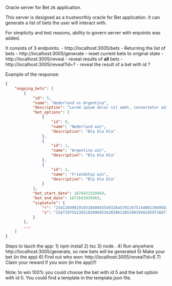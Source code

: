 Oracle server for Bet zk application.

This server is designed as a trustworthly oracle for Bet application. It can generate a list of bets the user will interact with.

For simplicity and test reasons, ability to govern server with enpoints was added.

It consists of 3 endpoints.
    - http://localhost:3005/bets - Returning the list of bets
    - http://localhost:3005/generate - reset current bets to original state
    - http://localhost:3005/reveal - reveal results of <b>all</b> bets
    - http://localhost:3005/reveal?id=? - reveal the result of a bet with id ?


Example of the response:
```json
{
    "ongoing_bets": [
        {
            "id": 5,
            "name": "Nederland vs Argentina",
            "description": "Lorem ipsum dolor sit amet, consectetur adipiscing elit, sed do eiusmod tempor incididunt ut labore et dolore magna aliqua. Ut enim ad minim veniam, quis nostrud exercitation ullamco laboris nisi ut aliquip ex ea commodo consequat. Duis aute irure dolor in reprehenderit in voluptate velit esse cillum dolore eu fugiat nulla pariatur. Excepteur sint occaecat cupidatat non proident, sunt in culpa qui officia deserunt mollit anim id est laborum",
            "bet_options": [
                {
                    "id": 0,
                    "name": "Nederland win",
                    "description": "Bla bla bla"
                },
                {
                    "id": 1,
                    "name": "Argentina win",
                    "description": "Bla bla bla"
                },
                {
                    "id": 2,
                    "name": "Friendship win",
                    "description": "Bla bla bla"
                }
            ],
            "bet_start_date": 1670432339469,
            "bet_end_date": 1671641939469,
            "signature": {
                "r": "23412849819103184894354932645701167514486239495838504271261008245980765234646",
                "s": "15471975523651820969534203861385100194919597160777092194943797832419565817636"
            }
        },
        ...
    ]
}
```

Steps to lauch the app:
    1) npm install
    2) tsc
    3) node .
    4) Run anywhere http://localhost:3005/generate, so new bets will be generated
    5) Make your bet (in the app)
    6) Find out who won: http://localhost:3005/reveal?id=6
    7) Claim your reward if you won (in the app)!!!

Note: to win 100% you could choose the bet with id 5 and the bet option with id 0. You could find a template in the template.json file. 